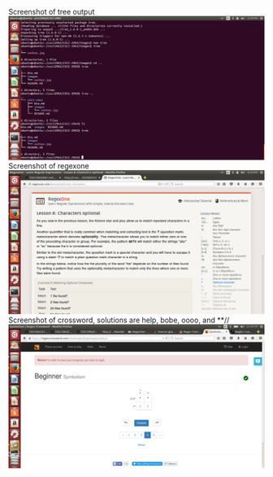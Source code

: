 Screenshot of tree output ![tree output](images/tree.png)
Screenshot of regexone ![regexone](images/regexone.png)
Screenshot of crossword, solutions are help, bobe, oooo, and **//![crossword](images/crossword.png)
